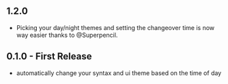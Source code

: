 
## 1.2.0
* Picking your day/night themes and setting the changeover time is now way easier thanks to @Superpencil.

## 0.1.0 - First Release
* automatically change your syntax and ui theme based on the time of day
